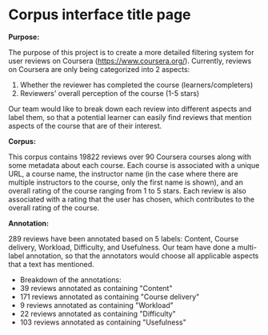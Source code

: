 # Corpus interface title page

**Purpose:**

The purpose of this project is to create a more detailed filtering system for user reviews on Coursera (https://www.coursera.org/). Currently, reviews on Coursera are only being categorized into 2 aspects: 
1. Whether the reviewer has completed the course (learners/completers)
2. Reviewers' overall perception of the course (1-5 stars)

Our team would like to break down each review into different aspects and label them, so that a potential learner can easily find reviews that mention aspects of the course that are of their interest.







**Corpus:**

This corpus contains 19822 reviews over 90 Coursera courses along with some metadata about each course. Each course is associated with a unique URL, a course name, the instructor name (in the case where there are multiple instructors to the course, only the first name is shown), and an overall rating of the course ranging from 1 to 5 stars. Each review is also associated with a rating that the user has chosen, which contributes to the overall rating of the course.







**Annotation:**

289 reviews have been annotated based on 5 labels: Content, Course delivery, Workload, Difficulty, and Usefulness. Our team have done a multi-label annotation, so that the annotators would choose all applicable aspects that a text has mentioned.
- Breakdown of the annotations:
- 39 reviews annotated as containing "Content"
- 171 reviews annotated as containing "Course delivery"
- 9 reviews annotated as containing "Workload"
- 22 reviews annotated as containing "Difficulty"
- 103 reviews annotated as containing "Usefulness"